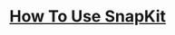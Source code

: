 # **[How To Use SnapKit](https://betterprogramming.pub/how-to-use-snapkit-in-your-ios-apps-cbe38c893b23)** 
